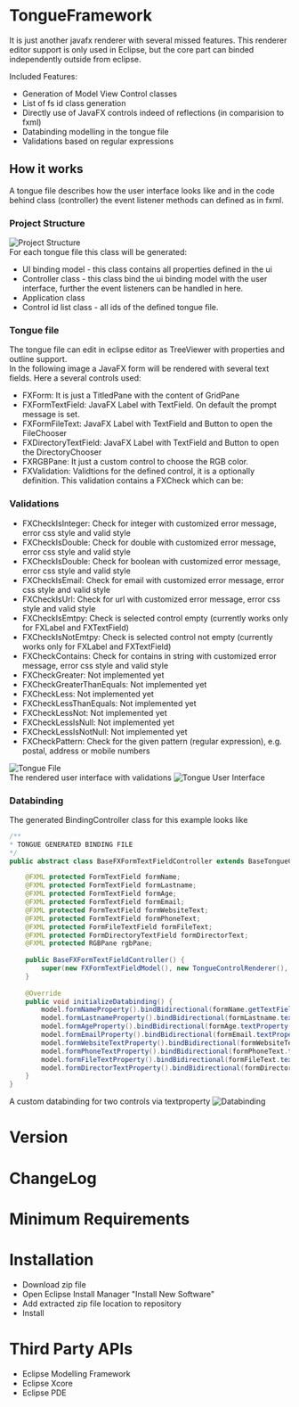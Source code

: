 # TongueFramework
It is just another javafx renderer with several missed features. This renderer editor support is only used in Eclipse, but the core part can binded independently outside from eclipse.

Included Features:
* Generation of Model View Control classes
* List of fs id class generation
* Directly use of JavaFX controls indeed of reflections (in comparision to fxml)
* Databinding modelling in the tongue file
* Validations based on regular expressions

## How it works
A tongue file describes how the user interface looks like and in the code behind class (controller) the event listener methods can defined as in fxml. 

### Project Structure  
![Project Structure](https://github.com/chqu1012/TongueFramework/blob/master/de.dc.fx.tongue.build/images/0001_project_structure.PNG)  
For each tongue file this class will be generated:  
* UI binding model - this class contains all properties defined in the ui
* Controller class - this class bind the ui binding model with the user interface, further the event listeners can be handled in here.
* Application class
* Control id list class - all ids of the defined tongue file.

### Tongue file  
The tongue file can edit in eclipse editor as TreeViewer with properties and outline support.  
In the following image a JavaFX form will be rendered with several text fields. Here a several controls used:  
* FXForm: It is just a TitledPane with the content of GridPane
* FXFormTextField: JavaFX Label with TextField. On default the prompt message is set.
* FXFormFileText: JavaFX Label with TextField and Button to open the FileChooser
* FXDirectoryTextField: JavaFX Label with TextField and Button to open the DirectoryChooser
* FXRGBPane: It just a custom control to choose the RGB color.
* FXValidation: Validtions for the defined control, it is a optionally definition. This validation contains a FXCheck which can be:
  
### Validations  
  * FXCheckIsInteger: Check for integer with customized error message, error css style and valid style
  * FXCheckIsDouble: Check for double with customized error message, error css style and valid style
  * FXCheckIsDouble: Check for boolean with customized error message, error css style and valid style
  * FXCheckIsEmail: Check for email with customized error message, error css style and valid style
  * FXCheckIsUrl: Check for url with customized error message, error css style and valid style
  * FXCheckIsEmtpy: Check is selected control empty (currently works only for FXLabel and FXTextField)
  * FXCheckIsNotEmtpy: Check is selected control not empty (currently works only for FXLabel and FXTextField)
  * FXCheckContains: Check for contains in string with customized error message, error css style and valid style
  * FXCheckGreater: Not implemented yet
  * FXCheckGreaterThanEquals: Not implemented yet
  * FXCheckLess: Not implemented yet
  * FXCheckLessThanEquals: Not implemented yet
  * FXCheckLessNot: Not implemented yet
  * FXCheckLessIsNull: Not implemented yet
  * FXCheckLessIsNotNull: Not implemented yet
  * FXCheckPattern: Check for the given pattern (regular expression), e.g. postal, address or mobile numbers

![Tongue File](https://github.com/chqu1012/TongueFramework/blob/master/de.dc.fx.tongue.build/images/0002_tongue_file.PNG)  
The rendered user interface with validations
![Tongue User Interface](https://github.com/chqu1012/TongueFramework/blob/master/de.dc.fx.tongue.build/images/0003_tongue_ui.PNG) 

### Databinding

The generated BindingController class for this example looks like
```java
/**
* TONGUE GENERATED BINDING FILE
*/
public abstract class BaseFXFormTextFieldController extends BaseTongueController<FXFormTextFieldModel>{

	@FXML protected FormTextField formName; 
	@FXML protected FormTextField formLastname; 
	@FXML protected FormTextField formAge; 
	@FXML protected FormTextField formEmail; 
	@FXML protected FormTextField formWebsiteText; 
	@FXML protected FormTextField formPhoneText; 
	@FXML protected FormFileTextField formFileText; 
	@FXML protected FormDirectoryTextField formDirectorText; 
	@FXML protected RGBPane rgbPane; 
	
	public BaseFXFormTextFieldController() {
		super(new FXFormTextFieldModel(), new TongueControlRenderer(), "./resources/de/dc/fx/tongue/demo/FXFormTextFields.tongue");
	}
	
	@Override
	public void initializeDatabinding() {
		model.formNameProperty().bindBidirectional(formName.getTextField().textProperty());
		model.formLastnameProperty().bindBidirectional(formLastname.textProperty());
		model.formAgeProperty().bindBidirectional(formAge.textProperty());
		model.formEmailProperty().bindBidirectional(formEmail.textProperty());
		model.formWebsiteTextProperty().bindBidirectional(formWebsiteText.textProperty());
		model.formPhoneTextProperty().bindBidirectional(formPhoneText.textProperty());
		model.formFileTextProperty().bindBidirectional(formFileText.textProperty());
		model.formDirectorTextProperty().bindBidirectional(formDirectorText.textProperty());
	}
}
```

A custom databinding for two controls via textproperty
![Databinding](https://github.com/chqu1012/TongueFramework/blob/master/de.dc.fx.tongue.build/images/0004_textproperty_to_label.PNG)  

# Version

# ChangeLog

# Minimum Requirements

# Installation
* Download zip file
* Open Eclipse Install Manager "Install New Software"
* Add extracted zip file location to repository
* Install

# Third Party APIs
* Eclipse Modelling Framework
* Eclipse Xcore
* Eclipse PDE
